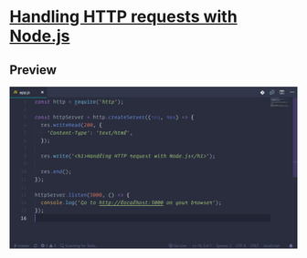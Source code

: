 # [Handling HTTP requests with Node.js](https://jakepintu.github.io/Scrolling-Nav/)

## Preview

[![Handling HTTP requests with Node.js Preview](https://raw.githubusercontent.com/jakepintu/-Handling-HTTP-requests-with-Node.js/master/img/img.png)](https://jakepintu.github.io/-Handling-HTTP-requests-with-Node.jsv/)
